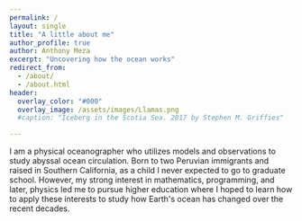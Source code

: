```yaml
---
permalink: /
layout: single 
title: "A little about me"
author_profile: true
author: Anthony Meza
excerpt: "Uncovering how the ocean works"
redirect_from: 
  - /about/
  - /about.html
header:
  overlay_color: "#000"
  overlay_image: /assets/images/Llamas.png
  #caption: "Iceberg in the Scotia Sea. 2017 by Stephen M. Griffies"

---
```


I am a physical oceanographer who utilizes models and observations to study abyssal ocean circulation. Born to two Peruvian immigrants and raised in Southern California, as a child I never expected to go to graduate school. However, my strong interest in mathematics, programming, and later, physics led me to pursue higher education where I hoped to learn how to apply these interests to study how Earth's ocean has changed over the recent decades. 
